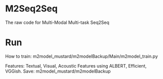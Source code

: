 # M2Seq2Seq
The raw code for Multi-Modal Multi-task Seq2Seq

# Run
How to train: m2model_mustard/m2modelBackup/Main/m2model_train.py

Features: Textual, Visual, Acoustic Features using ALBERT, Efficient, VGGish.
Save: m2model_mustard/m2modelBackup

